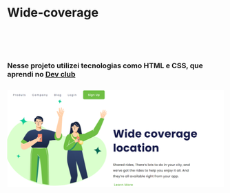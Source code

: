 <h1> Wide-coverage<h1/>
<br>
<h3>Nesse projeto utilizei tecnologias como HTML e CSS, que aprendi no <a href= "https://plataforma.devclub.com.br/"/a> Dev club <h3/>
<img src ="https://github.com/Hebert2023/Wide-coverage-css/blob/master/desafio%201%20css/img/Captura%20de%20tela%202023-03-31%20193256.png">
